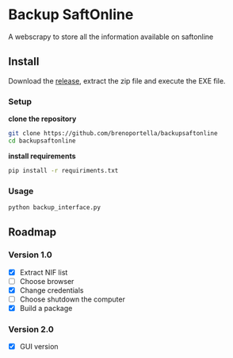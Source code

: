# Backup SaftOnline
A webscrapy to store all the information available on saftonline


## Install
Download the [release](https://github.com/brenoportella/backupsaftonline/releases/tag/RELEASE), extract the zip file and execute the EXE file.



### Setup
**clone the repository**
```bash
git clone https://github.com/brenoportella/backupsaftonline
cd backupsaftonline
```

**install requirements**
```bash
pip install -r requiriments.txt
```

### Usage
```bash
python backup_interface.py
```

## Roadmap
### Version 1.0
- [X] Extract NIF list
- [ ] Choose browser
- [X] Change credentials
- [ ] Choose shutdown the computer
- [X] Build a package

### Version 2.0
- [X] GUI version